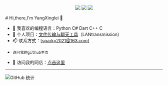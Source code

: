 <p align="center">
  <a href="#主页"><img src="https://img.shields.io/badge/-主页-blue"></a>
  <a href="#博客"><img src="https://img.shields.io/badge/-博客-green"></a>
  <a href="#捐赠"><img src="https://img.shields.io/badge/-捐赠-orange"></a>
</p>
# Hi,there,I'm YangXinglei 👋


- 🌱 我喜欢的编程语言：Python C# Dart C++ C
- 🚀 个人项目：[文件传输与聊天工具](https://github.com/你的仓库)（LANtransmission）
- 📫 联系方式：[sparky2021@163.com]
-     访问我的github主页
- 🛒 访问我的网店：[点击这里](https://shop437387901.taobao.com/?spm=a21n57.shop_search.0.0.8e38523c7R0Ade)


---
![GitHub 统计](https://github-readme-stats.vercel.app/api?username=yangxinglei&show_icons=true&theme=radical)
